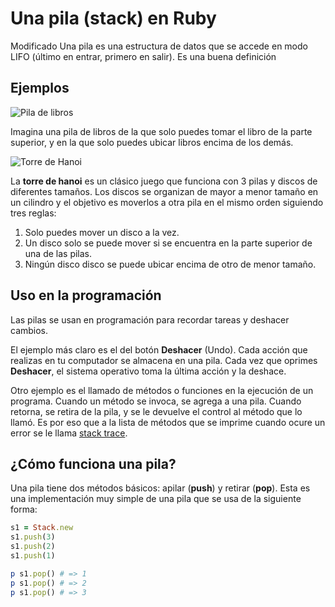 # Una pila (stack) en Ruby
Modificado
Una pila es una estructura de datos que se accede en modo LIFO (último en entrar, primero en salir). Es una buena definición

## Ejemplos

![Pila de libros](http://stacktutoring.com/wp-content/uploads/2010/12/books-pile.png)

Imagina una pila de libros de la que solo puedes tomar el libro de la parte superior, y en la que solo puedes ubicar libros encima de los demás.

![Torre de Hanoi](http://www.arqhys.com/construccion/fotos/construccion/torres-de-hanoi.jpg)

La **torre de hanoi** es un clásico juego que funciona con 3 pilas y discos de diferentes tamaños. Los discos se organizan de mayor a menor tamaño en un cilindro y el objetivo es moverlos a otra pila en el mismo orden siguiendo tres reglas:

1. Solo puedes mover un disco a la vez.
2. Un disco solo se puede mover si se encuentra en la parte superior de una de las pilas.
3. Ningún disco disco se puede ubicar encima de otro de menor tamaño.

## Uso en la programación

Las pilas se usan en programación para recordar tareas y deshacer cambios. 

El ejemplo más claro es el del botón **Deshacer** (Undo). Cada acción que realizas en tu computador se almacena en una pila. Cada vez que oprimes **Deshacer**, el sistema operativo toma la última acción y la deshace.

Otro ejemplo es el llamado de métodos o funciones en la ejecución de un programa. Cuando un método se invoca, se agrega a una pila. Cuando retorna, se retira de la pila, y se le devuelve el control al método que lo llamó. Es por eso que a la lista de métodos que se imprime cuando ocure un error se le llama [stack trace](http://en.wikipedia.org/wiki/Stack_trace).

## ¿Cómo funciona una pila?

Una pila tiene dos métodos básicos: apilar (**push**) y retirar (**pop**). Esta es una implementación muy simple de una pila que se usa de la siguiente forma:

```ruby
s1 = Stack.new
s1.push(3)
s1.push(2)
s1.push(1)

p s1.pop() # => 1
p s1.pop() # => 2
p s1.pop() # => 3

```


